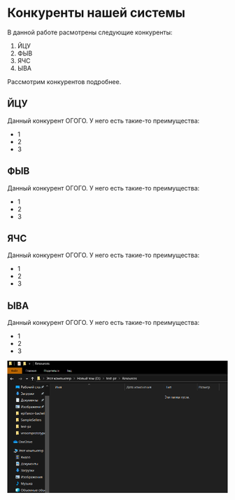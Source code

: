 # Конкуренты нашей системы
В данной работе расмотрены следующие конкуренты:
1. ЙЦУ
2. ФЫВ
3. ЯЧС
4. ЫВА

Рассмотрим конкурентов подробнее.

## ЙЦУ
Данный конкурент ОГОГО. У него есть такие-то преимущества:
* 1
* 2
* 3
## ФЫВ
Данный конкурент ОГОГО. У него есть такие-то преимущества:
* 1
* 2
* 3

## ЯЧС
Данный конкурент ОГОГО. У него есть такие-то преимущества:
* 1
* 2
* 3

## ЫВА
Данный конкурент ОГОГО. У него есть такие-то преимущества:
* 1
* 2
* 3

![Альтернативный текст](./Resources/image.png "Подсказка")